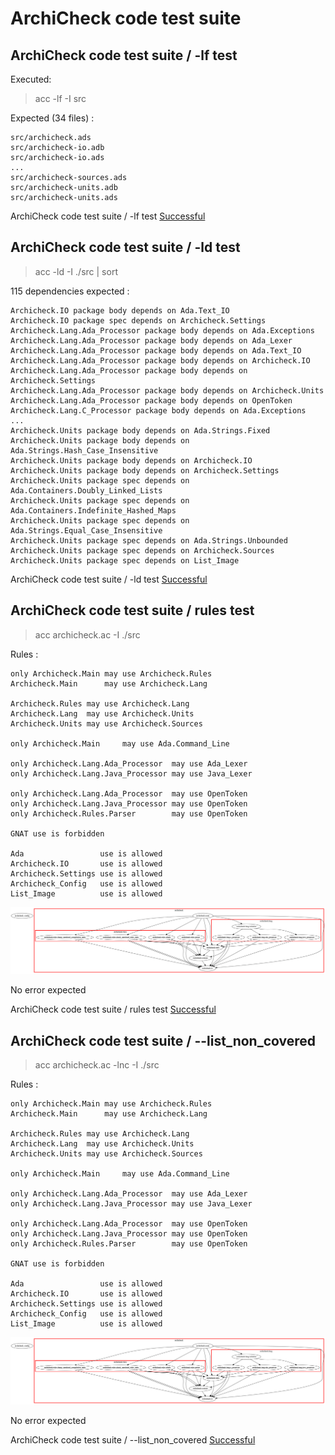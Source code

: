 
# ArchiCheck code test suite



##  ArchiCheck code test suite / -lf test

  Executed:  

  > acc -lf -I src  

  Expected (34 files) :  

```  
src/archicheck.ads
src/archicheck-io.adb
src/archicheck-io.ads
...
src/archicheck-sources.ads
src/archicheck-units.adb
src/archicheck-units.ads
```  


ArchiCheck code test suite / -lf test [Successful](archicheck.md#archicheck-code-test-suite---lf-test)

##  ArchiCheck code test suite / -ld test

  > acc -ld -I ./src | sort  

  115 dependencies expected :  

```  
Archicheck.IO package body depends on Ada.Text_IO
Archicheck.IO package spec depends on Archicheck.Settings
Archicheck.Lang.Ada_Processor package body depends on Ada.Exceptions
Archicheck.Lang.Ada_Processor package body depends on Ada_Lexer
Archicheck.Lang.Ada_Processor package body depends on Ada.Text_IO
Archicheck.Lang.Ada_Processor package body depends on Archicheck.IO
Archicheck.Lang.Ada_Processor package body depends on Archicheck.Settings
Archicheck.Lang.Ada_Processor package body depends on Archicheck.Units
Archicheck.Lang.Ada_Processor package body depends on OpenToken
Archicheck.Lang.C_Processor package body depends on Ada.Exceptions
...
Archicheck.Units package body depends on Ada.Strings.Fixed
Archicheck.Units package body depends on Ada.Strings.Hash_Case_Insensitive
Archicheck.Units package body depends on Archicheck.IO
Archicheck.Units package body depends on Archicheck.Settings
Archicheck.Units package spec depends on Ada.Containers.Doubly_Linked_Lists
Archicheck.Units package spec depends on Ada.Containers.Indefinite_Hashed_Maps
Archicheck.Units package spec depends on Ada.Strings.Equal_Case_Insensitive
Archicheck.Units package spec depends on Ada.Strings.Unbounded
Archicheck.Units package spec depends on Archicheck.Sources
Archicheck.Units package spec depends on List_Image
```  


ArchiCheck code test suite / -ld test [Successful](archicheck.md#archicheck-code-test-suite---ld-test)

##  ArchiCheck code test suite / rules test

  > acc archicheck.ac -I ./src  

  Rules :  

```  
only Archicheck.Main may use Archicheck.Rules
Archicheck.Main      may use Archicheck.Lang

Archicheck.Rules may use Archicheck.Lang
Archicheck.Lang  may use Archicheck.Units
Archicheck.Units may use Archicheck.Sources

only Archicheck.Main     may use Ada.Command_Line

only Archicheck.Lang.Ada_Processor  may use Ada_Lexer 
only Archicheck.Lang.Java_Processor may use Java_Lexer

only Archicheck.Lang.Ada_Processor  may use OpenToken 
only Archicheck.Lang.Java_Processor may use OpenToken
only Archicheck.Rules.Parser        may use OpenToken

GNAT use is forbidden

Ada                 use is allowed
Archicheck.IO       use is allowed
Archicheck.Settings use is allowed
Archicheck_Config   use is allowed
List_Image          use is allowed
```  

  ![ArchiCheck dependencies view](ac_view.png)  

  No error expected  


ArchiCheck code test suite / rules test [Successful](archicheck.md#archicheck-code-test-suite--rules-test)

##  ArchiCheck code test suite / --list_non_covered

  > acc archicheck.ac -lnc -I ./src  

  Rules :  

```  
only Archicheck.Main may use Archicheck.Rules
Archicheck.Main      may use Archicheck.Lang

Archicheck.Rules may use Archicheck.Lang
Archicheck.Lang  may use Archicheck.Units
Archicheck.Units may use Archicheck.Sources

only Archicheck.Main     may use Ada.Command_Line

only Archicheck.Lang.Ada_Processor  may use Ada_Lexer 
only Archicheck.Lang.Java_Processor may use Java_Lexer

only Archicheck.Lang.Ada_Processor  may use OpenToken 
only Archicheck.Lang.Java_Processor may use OpenToken
only Archicheck.Rules.Parser        may use OpenToken

GNAT use is forbidden

Ada                 use is allowed
Archicheck.IO       use is allowed
Archicheck.Settings use is allowed
Archicheck_Config   use is allowed
List_Image          use is allowed
```  

  ![ArchiCheck dependencies view](ac_view.png)  

  No error expected  


ArchiCheck code test suite / --list_non_covered [Successful](archicheck.md#archicheck-code-test-suite----listnoncovered)
